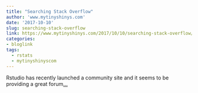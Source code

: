 ```yaml
---
title: "Searching Stack Overflow"
author: 'www.mytinyshinys.com'
date: '2017-10-10'
slug: searching-stack-overflow
link: https://www.mytinyshinys.com/2017/10/10/searching-stack-overflow/
categories:
- bloglink
tags:
  - rstats
  - mytinyshinyscom
---
```


Rstudio has recently launched a community site and it seems to be providing a great forum[... <i class="fas fa-external-link-alt"></i>](https://www.mytinyshinys.com/2017/10/10/searching-stack-overflow/)

